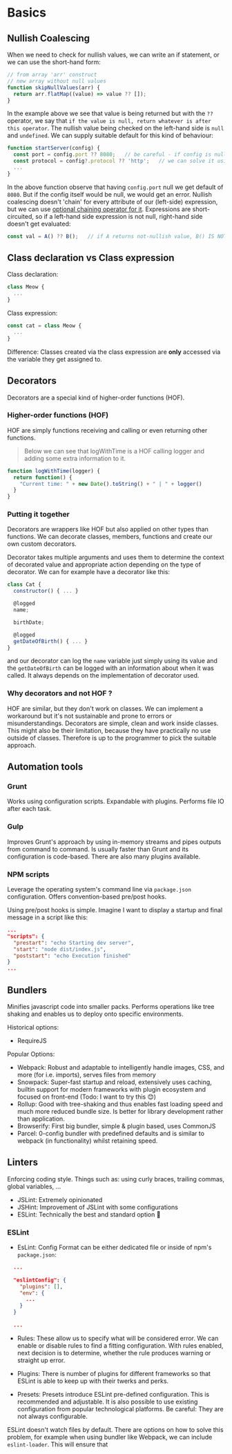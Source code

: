 # Basics

## Nullish Coalescing
When we need to check for nullish values, we can write an if statement, or we can use the short-hand form:

```js
// from array 'arr' construct
// new array without null values
function skipNullValues(arr) {
  return arr.flatMap((value) => value ?? []);
}
```

In the example above we see that value is being returned but with the `??` operator, we say that `if the value is null, return whatever is after this operator`. The nullish value being checked on the left-hand side is `null` and `undefined`. We can supply suitable default for this kind of behaviour:

```js
function startServer(config) {
  const port = config.port ?? 8080;   // be careful - if config is null, this would crash !
  const protocol = config?.protocol ?? 'http';   // we can solve it using optional chaining operator `?`
  ...
}
```

In the above function observe that having `config.port` null we get default of `8080`. But if the config itself would be null, we would get an error. Nullish coalescing doesn't 'chain' for every attribute of our (left-side) expression, but we can use [optional chaining operator for it]("./../Typescript-notes.md#optionality). Expressions are short-circuited, so if a left-hand side expression is not null, right-hand side doesn't get evaluated:

```js
const val = A() ?? B();   // if A returns not-nullish value, B() IS NOT called.
```

## Class declaration vs Class expression
Class declaration: 
```js
class Meow {
  ...
}
```

Class expression:
```js
const cat = class Meow {
  ...
}
```

Difference: Classes created via the class expression are **only** accessed via the variable they get assigned to.

## Decorators
Decorators are a special kind of higher-order functions (HOF). 

### Higher-order functions (HOF)
HOF are simply functions receiving and calling or even returning other functions.

> Below we can see that logWithTime is a HOF calling logger and adding some extra information to it.

```js
function logWithTime(logger) {
  return function() {
    "Current time: " + new Date().toString() + " | " + logger()
  }
}
```

### Putting it together
Decorators are wrappers like HOF but also applied on other types than functions. We can decorate classes, members, functions and create our own custom decorators.

Decorator takes multiple arguments and uses them to determine the context of decorated value and appropriate action depending on the type of decorator. We can for example have a decorator like this:

```js
class Cat {
  constructor() { ... }

  @logged
  name;

  birthDate;

  @logged
  getDateOfBirth() { ... }
}
```

and our decorator can log the `name` variable just simply using its value and the `getDateOfBirth` can be logged with an information about when it was called. It always depends on the implementation of decorator used.

### Why decorators and not HOF ?
HOF are similar, but they don't work on classes. We can implement a workaround but it's not sustainable and prone to errors or misunderstandings. Decorators are simple, clean and work inside classes. This might also be their limitation, because they have practically no use outside of classes. Therefore is up to the programmer to pick the suitable approach.

## Automation tools

### Grunt
Works using configuration scripts. Expandable with plugins. Performs file IO after each task.

### Gulp
Improves Grunt's approach by using in-memory streams and pipes outputs from command to command. Is usually faster than Grunt and its configuration is code-based. There are also many plugins available.

### NPM scripts
Leverage the operating system's command line via `package.json` configuration. Offers convention-based pre/post hooks.

Using pre/post hooks is simple. Imagine I want to display a startup and final message in a script like this:

```json
...
"scripts": {
  "prestart": "echo Starting dev server",
  "start": "node dist/index.js",
  "poststart": "echo Execution finished"
}
...
```

## Bundlers
Minifies javascript code into smaller packs. Performs operations like tree shaking and enables us to deploy onto specific environments.

Historical options:
- RequireJS

Popular Options:
- Webpack: Robust and adaptable to intelligently handle images, CSS, and more (for i.e. imports), serves files from memory
- Snowpack: Super-fast startup and reload, extensively uses caching, builtin support for modern frameworks with plugin ecosystem and focused on front-end (Todo: I want to try this 😊)
- Rollup: Good with tree-shaking and thus enables fast loading speed and much more reduced bundle size. Is better for library development rather than application.
- Browserify: First big bundler, simple & plugin based, uses CommonJS
- Parcel: 0-config bundler with predefined defaults and is similar to webpack (in functionality) whilst retaining speed.

## Linters
Enforcing coding style. Things such as: using curly braces, trailing commas, global variables, ...

- JSLint: Extremely opinionated
- JSHint: Improvement of JSLint with some configurations
- ESLint: Technically the best and standard option 🥰

### ESLint

- EsLint: Config Format can be either dedicated file or inside of npm's `package.json`:
```json
  ...
  
  "eslintConfig": {
    "plugins": [],
    "env": {
      ...
    }
  }
  
  ...
```

- Rules: These allow us to specify what will be considered error. We can enable or disable rules to find a fitting configuration. With rules enabled, next decision is to determine, whether the rule produces warning or straight up error.

- Plugins: There is number of plugins for different frameworks so that ESLint is able to keep up with their twerks and perks.

- Presets: Presets introduce ESLint pre-defined configuration. This is recommended and adjustable. It is also possible to use existing configuration from popular technological platforms. Be careful: They are not always configurable.

ESLint doesn't watch files by default. There are options on how to solve this problem, for example when using bundler like Webpack, we can include `eslint-loader`. This will ensure that 